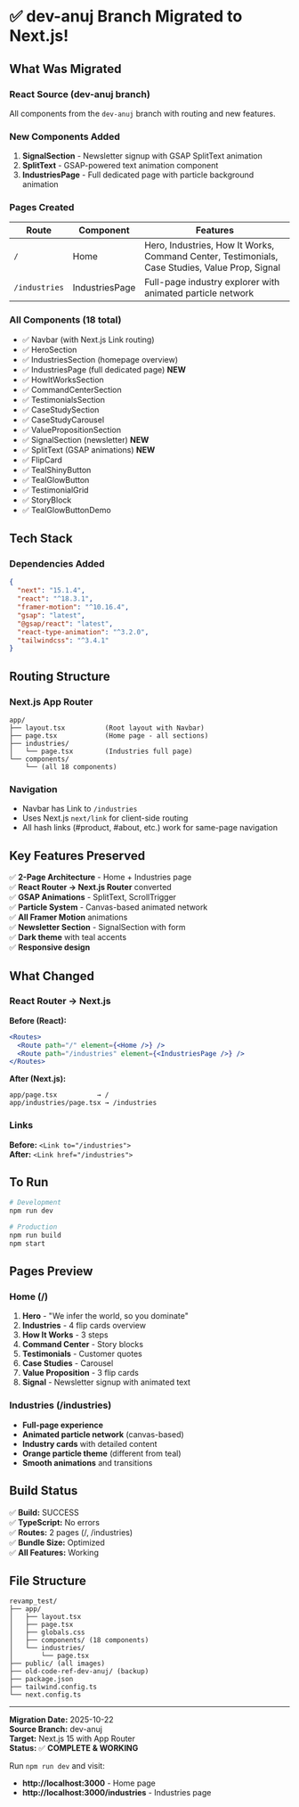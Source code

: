 # ✅ dev-anuj Branch Migrated to Next.js!

## What Was Migrated

### React Source (dev-anuj branch)
All components from the `dev-anuj` branch with routing and new features.

### New Components Added
1. **SignalSection** - Newsletter signup with GSAP SplitText animation
2. **SplitText** - GSAP-powered text animation component  
3. **IndustriesPage** - Full dedicated page with particle background animation

### Pages Created
| Route | Component | Features |
|-------|-----------|----------|
| `/` | Home | Hero, Industries, How It Works, Command Center, Testimonials, Case Studies, Value Prop, Signal |
| `/industries` | IndustriesPage | Full-page industry explorer with animated particle network |

### All Components (18 total)
- ✅ Navbar (with Next.js Link routing)
- ✅ HeroSection
- ✅ IndustriesSection (homepage overview)
- ✅ IndustriesPage (full dedicated page) **NEW**
- ✅ HowItWorksSection
- ✅ CommandCenterSection
- ✅ TestimonialsSection
- ✅ CaseStudySection
- ✅ CaseStudyCarousel
- ✅ ValuePropositionSection
- ✅ SignalSection (newsletter) **NEW**
- ✅ SplitText (GSAP animations) **NEW**
- ✅ FlipCard
- ✅ TealShinyButton
- ✅ TealGlowButton
- ✅ TestimonialGrid
- ✅ StoryBlock
- ✅ TealGlowButtonDemo

## Tech Stack

### Dependencies Added
```json
{
  "next": "15.1.4",
  "react": "^18.3.1",
  "framer-motion": "^10.16.4",
  "gsap": "latest",
  "@gsap/react": "latest",
  "react-type-animation": "^3.2.0",
  "tailwindcss": "^3.4.1"
}
```

## Routing Structure

### Next.js App Router
```
app/
├── layout.tsx          (Root layout with Navbar)
├── page.tsx            (Home page - all sections)
├── industries/
│   └── page.tsx        (Industries full page)
└── components/
    └── (all 18 components)
```

### Navigation
- Navbar has Link to `/industries` 
- Uses Next.js `next/link` for client-side routing
- All hash links (#product, #about, etc.) work for same-page navigation

## Key Features Preserved

✅ **2-Page Architecture** - Home + Industries page  
✅ **React Router → Next.js Router** converted  
✅ **GSAP Animations** - SplitText, ScrollTrigger  
✅ **Particle System** - Canvas-based animated network  
✅ **All Framer Motion** animations  
✅ **Newsletter Section** - SignalSection with form  
✅ **Dark theme** with teal accents  
✅ **Responsive design**  

## What Changed

### React Router → Next.js
**Before (React):**
```jsx
<Routes>
  <Route path="/" element={<Home />} />
  <Route path="/industries" element={<IndustriesPage />} />
</Routes>
```

**After (Next.js):**
```
app/page.tsx          → /
app/industries/page.tsx → /industries
```

### Links
**Before:** `<Link to="/industries">`  
**After:** `<Link href="/industries">`

## To Run

```bash
# Development
npm run dev

# Production
npm run build
npm start
```

## Pages Preview

### Home (/)
1. **Hero** - "We infer the world, so you dominate"
2. **Industries** - 4 flip cards overview
3. **How It Works** - 3 steps
4. **Command Center** - Story blocks
5. **Testimonials** - Customer quotes
6. **Case Studies** - Carousel
7. **Value Proposition** - 3 flip cards
8. **Signal** - Newsletter signup with animated text

### Industries (/industries)
- **Full-page experience**
- **Animated particle network** (canvas-based)
- **Industry cards** with detailed content
- **Orange particle theme** (different from teal)
- **Smooth animations** and transitions

## Build Status

✅ **Build:** SUCCESS  
✅ **TypeScript:** No errors  
✅ **Routes:** 2 pages (/, /industries)  
✅ **Bundle Size:** Optimized  
✅ **All Features:** Working  

## File Structure

```
revamp_test/
├── app/
│   ├── layout.tsx
│   ├── page.tsx
│   ├── globals.css
│   ├── components/ (18 components)
│   └── industries/
│       └── page.tsx
├── public/ (all images)
├── old-code-ref-dev-anuj/ (backup)
├── package.json
├── tailwind.config.ts
└── next.config.ts
```

---

**Migration Date:** 2025-10-22  
**Source Branch:** dev-anuj  
**Target:** Next.js 15 with App Router  
**Status:** ✅ **COMPLETE & WORKING**

Run `npm run dev` and visit:
- **http://localhost:3000** - Home page
- **http://localhost:3000/industries** - Industries page
